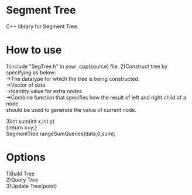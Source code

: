 # Segment Tree
C++ library for Segment Tree.

# How to use
1)include "SegTree.h" in your .cpp(source) file.
2)Construct tree by specifying as below:<br>
   ->The datatype for which the tree is being constructed.<br>
   ->Vector of data<br>
   ->Identity value for extra nodes<br>
   ->Combine function that specifies how the result of left and right child of a node<br> 
     should be used to generate the value of current node.<br>
     
3)int sum(int x,int y)<br>
  {return x+y;}<br> 
  SegmentTree<int> rangeSumQueries(data,0,sum);<br>
   
   
# Options
1)Build Tree<br>
2)Query Tree<br>
3)Update Tree(point)

